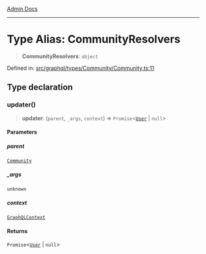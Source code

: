 [Admin Docs](/)

***

# Type Alias: CommunityResolvers

> **CommunityResolvers**: `object`

Defined in: [src/graphql/types/Community/Community.ts:11](https://github.com/syedali237/talawa-api/blob/2d0d513d5268a339b8dac6b4711f8e71e79fc0e4/src/graphql/types/Community/Community.ts#L11)

## Type declaration

### updater()

> **updater**: (`parent`, `_args`, `context`) => `Promise`\<[`User`](../../../User/User/type-aliases/User.md) \| `null`\>

#### Parameters

##### parent

[`Community`](Community.md)

##### \_args

`unknown`

##### context

[`GraphQLContext`](../../../../context/type-aliases/GraphQLContext.md)

#### Returns

`Promise`\<[`User`](../../../User/User/type-aliases/User.md) \| `null`\>
